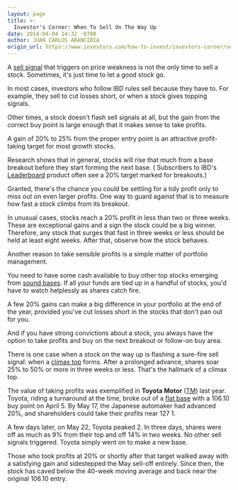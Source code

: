 ```yaml
---
layout: page
title: >-
  Investor's Corner: When To Sell On The Way Up
date: 2014-04-04 14:32 -0700
author: JUAN CARLOS ARANCIBIA
origin_url: https://www.investors.com/how-to-invest/investors-corner/selling-on-the-way-up/
---
```


A [sell signal](http://education.investors.com/ibd-university/451104-sell-signals.aspx?nav=IBDUCourse4) that triggers on price weakness is not the only time to sell a stock. Sometimes, it's just time to let a good stock go.

In most cases, investors who follow IBD rules sell because they have to. For example, they sell to cut losses short, or when a stock gives topping signals.

Other times, a stock doesn't flash sell signals at all, but the gain from the correct buy point is large enough that it makes sense to take profits.

A gain of 20% to 25% from the proper entry point is an attractive profit-taking target for most growth stocks.

Research shows that in general, stocks will rise that much from a base breakout before they start forming the next base. ( Subscribers to IBD's [Leaderboard](http://leaderboard.investors.com/leaderboard/leaders/default.aspx) product often see a 20% target marked for breakouts.)

Granted, there's the chance you could be settling for a tidy profit only to miss out on even larger profits. One way to guard against that is to measure how fast a stock climbs from its breakout.

In unusual cases, stocks reach a 20% profit in less than two or three weeks. These are exceptional gains and a sign the stock could be a big winner. Therefore, any stock that surges that fast in three weeks or less should be held at least eight weeks. After that, observe how the stock behaves.

Another reason to take sensible profits is a simple matter of portfolio management.

You need to have some cash available to buy other top stocks emerging from [sound bases](http://education.investors.com/ibd-university/452143-451682-charting-the-course-base-patterns-part-i.aspx). If all your funds are tied up in a handful of stocks, you'd have to watch helplessly as shares catch fire.

A few 20% gains can make a big difference in your portfolio at the end of the year, provided you've cut losses short in the stocks that don't pan out for you.

And if you have strong convictions about a stock, you always have the option to take profits and buy on the next breakout or follow-on buy area.

There is one case when a stock on the way up is flashing a sure-fire sell signal: when a [climax top](http://education.investors.com/ibd-university/451104-451079-sell-signals-climax-runs.aspx) forms. After a prolonged advance, shares soar 25% to 50% or more in three weeks or less. That's the hallmark of a climax top.

The value of taking profits was exemplified in **Toyota Motor** ([TM](https://research.investors.com/quote.aspx?symbol=TM)) last year. Toyota, riding a turnaround at the time, broke out of a [flat base](http://education.investors.com/ibd-university/452143-451713-charting-the-course-base-patterns-part-ii.aspx) with a 106.10 buy point on April 5. By May 17, the Japanese automaker had advanced 20%, and shareholders could take their profits near 127 1.

A few days later, on May 22, Toyota peaked 2. In three days, shares were off as much as 9% from their top and off 14% in two weeks. No other sell signals triggered. Toyota simply went on to make a new base.

Those who took profits at 20% or shortly after that target walked away with a satisfying gain and sidestepped the May sell-off entirely. Since then, the stock has caved below the 40-week moving average and back near the original 106.10 entry.

